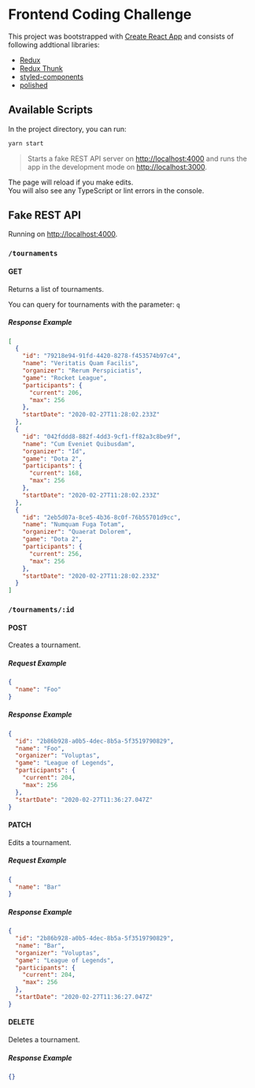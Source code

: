 # Frontend Coding Challenge

This project was bootstrapped with [Create React App](https://github.com/facebook/create-react-app) and consists of following addtional libraries:

- [Redux](https://github.com/reduxjs/redux)
- [Redux Thunk](https://github.com/reduxjs/redux-thunk)
- [styled-components](https://github.com/styled-components/styled-components)
- [polished](https://github.com/styled-components/polished)

## Available Scripts

In the project directory, you can run:

```sh
yarn start
```

> Starts a fake REST API server on [http://localhost:4000](http://localhost:4000) and runs the app in the development mode on [http://localhost:3000](http://localhost:3000).

The page will reload if you make edits.<br />
You will also see any TypeScript or lint errors in the console.

## Fake REST API

Running on [http://localhost:4000](http://localhost:4000).

### `/tournaments`

#### GET

Returns a list of tournaments.

You can query for tournaments with the parameter: `q`

##### Response Example

```json
[
  {
    "id": "79218e94-91fd-4420-8278-f453574b97c4",
    "name": "Veritatis Quam Facilis",
    "organizer": "Rerum Perspiciatis",
    "game": "Rocket League",
    "participants": {
      "current": 206,
      "max": 256
    },
    "startDate": "2020-02-27T11:28:02.233Z"
  },
  {
    "id": "042fddd8-882f-4dd3-9cf1-ff82a3c8be9f",
    "name": "Cum Eveniet Quibusdam",
    "organizer": "Id",
    "game": "Dota 2",
    "participants": {
      "current": 168,
      "max": 256
    },
    "startDate": "2020-02-27T11:28:02.233Z"
  },
  {
    "id": "2eb5d07a-8ce5-4b36-8c0f-76b55701d9cc",
    "name": "Numquam Fuga Totam",
    "organizer": "Quaerat Dolorem",
    "game": "Dota 2",
    "participants": {
      "current": 256,
      "max": 256
    },
    "startDate": "2020-02-27T11:28:02.233Z"
  }
]
```

### `/tournaments/:id`

#### POST

Creates a tournament.

##### Request Example

```json
{
  "name": "Foo"
}
```

##### Response Example

```json
{
  "id": "2b86b928-a0b5-4dec-8b5a-5f3519790829",
  "name": "Foo",
  "organizer": "Voluptas",
  "game": "League of Legends",
  "participants": {
    "current": 204,
    "max": 256
  },
  "startDate": "2020-02-27T11:36:27.047Z"
}
```

#### PATCH

Edits a tournament.

##### Request Example

```json
{
  "name": "Bar"
}
```

##### Response Example

```json
{
  "id": "2b86b928-a0b5-4dec-8b5a-5f3519790829",
  "name": "Bar",
  "organizer": "Voluptas",
  "game": "League of Legends",
  "participants": {
    "current": 204,
    "max": 256
  },
  "startDate": "2020-02-27T11:36:27.047Z"
}
```

#### DELETE

Deletes a tournament.

##### Response Example

```json
{}
```
